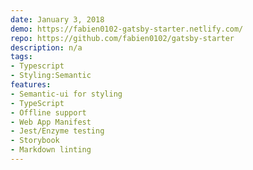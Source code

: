 ```yaml
---
date: January 3, 2018
demo: https://fabien0102-gatsby-starter.netlify.com/
repo: https://github.com/fabien0102/gatsby-starter
description: n/a
tags:
- Typescript
- Styling:Semantic
features:
- Semantic-ui for styling
- TypeScript
- Offline support
- Web App Manifest
- Jest/Enzyme testing
- Storybook
- Markdown linting
---
```

